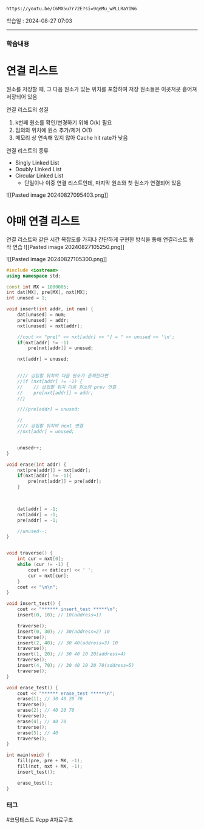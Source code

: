 ```vid
https://youtu.be/C6MX5u7r72E?si=9qeMu_wPLLRaYIW6
```

학습일 : 2024-08-27 07:03

---
### 학습내용
# 연결 리스트
원소를 저장할 때, 그 다음 원소가 있는 위치를 포함하여 저장
원소들은 이곳저곳 흩어져 저장되어 있음

연결 리스트의 성질
1. k번째 원소를 확인/변경하기 위해 O(k) 필요
2. 임의의 위치에 원소 추가/제거 O(1)
3. 메모리 상 연속해 있지 않아 Cache hit rate가 낮음

연결 리스트의 종류
- Singly Linked List
- Doubly Linked List
- Circular Linked List
	- 단일이나 이중 연결 리스트인데, 마지막 원소와 첫 원소가 연결되어 있음

![[Pasted image 20240827095403.png]]

# 야매 연결 리스트


연결 리스트와 같은 시간 복잡도를 가지나 간단하게 구현한 방식을 통해 연결리스트 동작 연습
![[Pasted image 20240827105250.png]]

![[Pasted image 20240827105300.png]]


```cpp
#include <iostream>
using namespace std;

const int MX = 1000005;
int dat[MX], pre[MX], nxt[MX];
int unused = 1;

void insert(int addr, int num) {
    dat[unused] = num;
    pre[unused] = addr;
    nxt[unused] = nxt[addr];

    //cout << "pre[" << nxt[addr] << "] = " << unused << '\n';
    if(nxt[addr] != -1)
        pre[nxt[addr]] = unused;

    nxt[addr] = unused;

    
    //// 삽입할 위치의 다음 원소가 존재한다면
    //if (nxt[addr] != -1) {
    //    // 삽입할 위치 다음 원소의 prev 연결
    //    pre[nxt[addr]] = addr;
    //}

    ////pre[addr] = unused;

    //
    //// 삽입할 위치의 next 연결
    //nxt[addr] = unused;


    unused++;
}

void erase(int addr) {
    nxt[pre[addr]] = nxt[addr];
    if(nxt[addr] != -1){
	    pre[nxt[addr]] = pre[addr];
    }
    


    dat[addr] = -1;
    nxt[addr] = -1;
    pre[addr] = -1;

    //unused--;
}


void traverse() {
    int cur = nxt[0];
    while (cur != -1) {
        cout << dat[cur] << ' ';
        cur = nxt[cur];
    }
    cout << "\n\n";
}

void insert_test() {
    cout << "****** insert_test *****\n";
    insert(0, 10); // 10(address=1)

    traverse();
    insert(0, 30); // 30(address=2) 10
    traverse();
    insert(2, 40); // 30 40(address=3) 10
    traverse();
    insert(1, 20); // 30 40 10 20(address=4)
    traverse();
    insert(4, 70); // 30 40 10 20 70(address=5)
    traverse();
}

void erase_test() {
    cout << "****** erase_test *****\n";
    erase(1); // 30 40 20 70
    traverse();
    erase(2); // 40 20 70
    traverse();
    erase(4); // 40 70
    traverse();
    erase(5); // 40
    traverse();
}

int main(void) {
    fill(pre, pre + MX, -1);
    fill(nxt, nxt + MX, -1);
    insert_test();

    erase_test();
}

```























### 태그
#코딩테스트 #cpp #자료구조




